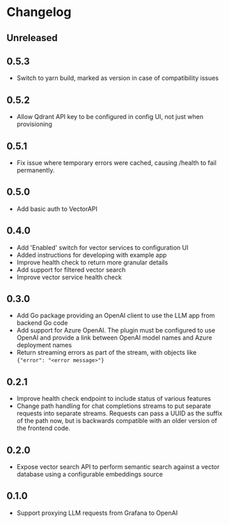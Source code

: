 # Changelog

## Unreleased

## 0.5.3

* Switch to yarn build, marked as version in case of compatibility issues

## 0.5.2

* Allow Qdrant API key to be configured in config UI, not just when provisioning

## 0.5.1

* Fix issue where temporary errors were cached, causing /health to fail permanently.

## 0.5.0

* Add basic auth to VectorAPI 

## 0.4.0

* Add 'Enabled' switch for vector services to configuration UI
* Added instructions for developing with example app
* Improve health check to return more granular details
* Add support for filtered vector search
* Improve vector service health check

## 0.3.0

* Add Go package providing an OpenAI client to use the LLM app from backend Go code
* Add support for Azure OpenAI. The plugin must be configured to use OpenAI and provide a link between OpenAI model names and Azure deployment names
* Return streaming errors as part of the stream, with objects like `{"error": "<error message>"}`

## 0.2.1

* Improve health check endpoint to include status of various features
* Change path handling for chat completions streams to put separate requests into separate streams. Requests can pass a UUID as the suffix of the path now, but is backwards compatible with an older version of the frontend code.

## 0.2.0

* Expose vector search API to perform semantic search against a vector database using a configurable embeddings source

## 0.1.0

* Support proxying LLM requests from Grafana to OpenAI
